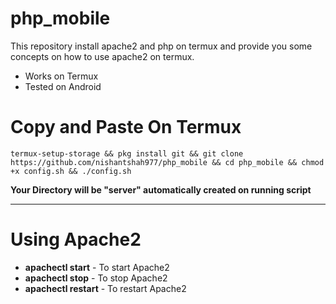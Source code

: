 # php_mobile
This repository install apache2 and php on termux and provide you some concepts on how to use apache2 on termux.

* Works on Termux
* Tested on Android 

# Copy and Paste On Termux

```
termux-setup-storage && pkg install git && git clone https://github.com/nishantshah977/php_mobile && cd php_mobile && chmod +x config.sh && ./config.sh
```

**Your Directory will be "server" automatically created on running script**
<hr>

# Using Apache2
* **apachectl start** - To start Apache2
* **apachectl stop** - To stop Apache2
* **apachectl restart** - To restart Apache2
